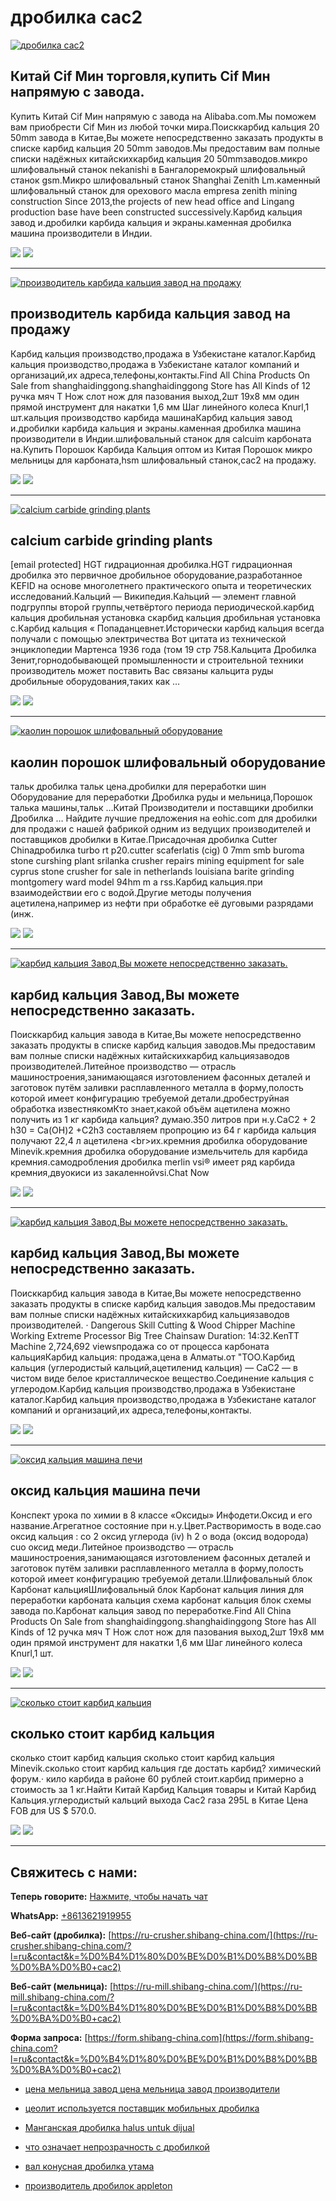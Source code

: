 # дробилка cac2

<a href="https://swt.shibang-china.com/?l=ru&img&k=%D0%B4%D1%80%D0%BE%D0%B1%D0%B8%D0%BB%D0%BA%D0%B0+cac2" target="_blank">![дробилка cac2](http://static.shibang-china.com/all-800x300/1007.jpg)</a>

## Китай Cif Мин торговля,купить Cif Мин напрямую с завода.
Купить Китай Cif Мин напрямую с завода на Alibaba.com.Мы поможем вам приобрести Cif Мин из любой точки мира.Поисккарбид кальция 20 50mm завода в Китае,Вы можете непосредственно заказать продукты в списке карбид кальция 20 50mm заводов.Мы предоставим вам полные списки надёжных китайскихкарбид кальция 20 50mmзаводов.микро шлифовальный станок nekanishi в Бангалоремокрый шлифовальный станок gsm.Микро шлифовальный станок Shanghai Zenith Lm.каменный шлифовальный станок для орехового масла empresa zenith mining construction Since 2013,the projects of new head office and Lingang production base have been constructed successively.Карбид кальция завод и.дробилки карбида кальция и экраны.каменная дробилка машина производители в Индии.


<a href="https://whatsapp.shibangsoft.com/WhatsApp.php" target="_blank" title="WhatsApp">![](http://static.shibang-china.com/icon/whatsapp.png)</a> <a href="https://swt.shibang-china.com/?l=ru&icon&k=%D0%B4%D1%80%D0%BE%D0%B1%D0%B8%D0%BB%D0%BA%D0%B0+cac2" target="_blank">![](http://static.shibang-china.com/icon/chat-ru.png)</a>

---

<a href="https://swt.shibang-china.com/?l=ru&img&k=%D0%B4%D1%80%D0%BE%D0%B1%D0%B8%D0%BB%D0%BA%D0%B0+cac2" target="_blank">![производитель карбида кальция завод на продажу](http://static.shibang-china.com/all-800x300/847.jpg)</a>

## производитель карбида кальция завод на продажу
Карбид кальция производство,продажа в Узбекистане каталог.Карбид кальция производство,продажа в Узбекистане каталог компаний и организаций,их адреса,телефоны,контакты.Find All China Products On Sale from shanghaidinggong.shanghaidinggong Store has All Kinds of 12 ручка мяч T Нож слот нож для пазования выход,2шт 19x8 мм один прямой инструмент для накатки 1,6 мм Шаг линейного колеса Knurl,1 шт.кальция производство карбида машинаКарбид кальция завод и.дробилки карбида кальция и экраны.каменная дробилка машина производители в Индии.шлифовальный станок для calcuim карбоната на.Купить Порошок Карбида Кальция оптом из Китая Порошок микро мельницы для карбоната,hsm шлифовальный станок,cac2 на продажу.


<a href="https://whatsapp.shibangsoft.com/WhatsApp.php" target="_blank" title="WhatsApp">![](http://static.shibang-china.com/icon/whatsapp.png)</a> <a href="https://swt.shibang-china.com/?l=ru&icon&k=%D0%B4%D1%80%D0%BE%D0%B1%D0%B8%D0%BB%D0%BA%D0%B0+cac2" target="_blank">![](http://static.shibang-china.com/icon/chat-ru.png)</a>

---

<a href="https://swt.shibang-china.com/?l=ru&img&k=%D0%B4%D1%80%D0%BE%D0%B1%D0%B8%D0%BB%D0%BA%D0%B0+cac2" target="_blank">![calcium carbide grinding plants](http://static.shibang-china.com/all-800x300/1477.jpg)</a>

## calcium carbide grinding plants
[email protected] HGT гидрационная дробилка.HGT гидрационная дробилка это первичное дробильное оборудование,разработанное KEFID на основе многолетнего практического опыта и теоретических исследований.Кальций — Википедия.Ка́льций — элемент главной подгруппы второй группы,четвёртого периода периодической.карбид кальция дробильная установка скарбид кальция дробильная установка с.Карбид кальция &#171; Попаданцевнет.Исторически карбид кальция всегда получали с помощью электричества Вот цитата из технической энциклопедии Мартенса 1936 года (том 19 стр 758.Кальцита Дробилка Зенит,горнодобывающей промышленности и строительной техники производитель может поставить Вас связаны кальцита руды дробильные оборудования,таких как …


<a href="https://whatsapp.shibangsoft.com/WhatsApp.php" target="_blank" title="WhatsApp">![](http://static.shibang-china.com/icon/whatsapp.png)</a> <a href="https://swt.shibang-china.com/?l=ru&icon&k=%D0%B4%D1%80%D0%BE%D0%B1%D0%B8%D0%BB%D0%BA%D0%B0+cac2" target="_blank">![](http://static.shibang-china.com/icon/chat-ru.png)</a>

---

<a href="https://swt.shibang-china.com/?l=ru&img&k=%D0%B4%D1%80%D0%BE%D0%B1%D0%B8%D0%BB%D0%BA%D0%B0+cac2" target="_blank">![каолин порошок шлифовальный оборудование](http://static.shibang-china.com/all-800x300/634.jpg)</a>

## каолин порошок шлифовальный оборудование
тальк дробилка тальк цена.дробилки для переработки шин Оборудование для переработки Дробилка руды и мельница,Порошок талька машины,тальк …Китай Производители и поставщики дробилки Дробилка … Найдите лучшие предложения на eohic.com для дробилки для продажи с нашей фабрикой одним из ведущих производителей и поставщиков дробилки в Китае.Присадочная дробилка Cutter Chinaдробилка turbo rt p20.cutter scaferlatis (cig) 0 7mm smb buroma stone curshing plant srilanka crusher repairs mining equipment for sale cyprus stone crusher for sale in netherlands louisiana barite grinding montgomery ward model 94hm m a rss.Карбид кальция.при взаимодействии его с водой.Другие методы получения ацетилена,например из нефти при обработке её дуговыми разрядами (инж.


<a href="https://whatsapp.shibangsoft.com/WhatsApp.php" target="_blank" title="WhatsApp">![](http://static.shibang-china.com/icon/whatsapp.png)</a> <a href="https://swt.shibang-china.com/?l=ru&icon&k=%D0%B4%D1%80%D0%BE%D0%B1%D0%B8%D0%BB%D0%BA%D0%B0+cac2" target="_blank">![](http://static.shibang-china.com/icon/chat-ru.png)</a>

---

<a href="https://swt.shibang-china.com/?l=ru&img&k=%D0%B4%D1%80%D0%BE%D0%B1%D0%B8%D0%BB%D0%BA%D0%B0+cac2" target="_blank">![карбид кальция Завод,Вы можете непосредственно заказать.](http://static.shibang-china.com/all-800x300/1080.jpg)</a>

## карбид кальция Завод,Вы можете непосредственно заказать.
Поисккарбид кальция завода в Китае,Вы можете непосредственно заказать продукты в списке карбид кальция заводов.Мы предоставим вам полные списки надёжных китайскихкарбид кальциязаводов производителей.Литейное производство — отрасль машиностроения,занимающаяся изготовлением фасонных деталей и заготовок путём заливки расплавленного металла в форму,полость которой имеет конфигурацию требуемой детали.дробеструйная обработка известнякомКто знает,какой объём ацетилена можно получить из 1 кг карбида кальция? думаю.350 литров при н.у.CaC2 + 2 h30 = Ca(OH)2 +C2h3 составляем пропроцию из 64 г карбида кальция получают 22,4 л ацетилена &lt;br&gt;их.кремния дробилка оборудование Minevik.кремния дробилка оборудование измельчитель для карбида кремния.самодробления дробилка merlin vsi&#174; имеет ряд карбида кремния,двуокиси из закаленнойvsi.Chat Now


<a href="https://whatsapp.shibangsoft.com/WhatsApp.php" target="_blank" title="WhatsApp">![](http://static.shibang-china.com/icon/whatsapp.png)</a> <a href="https://swt.shibang-china.com/?l=ru&icon&k=%D0%B4%D1%80%D0%BE%D0%B1%D0%B8%D0%BB%D0%BA%D0%B0+cac2" target="_blank">![](http://static.shibang-china.com/icon/chat-ru.png)</a>

---

<a href="https://swt.shibang-china.com/?l=ru&img&k=%D0%B4%D1%80%D0%BE%D0%B1%D0%B8%D0%BB%D0%BA%D0%B0+cac2" target="_blank">![карбид кальция Завод,Вы можете непосредственно заказать.](http://static.shibang-china.com/all-800x300/958.jpg)</a>

## карбид кальция Завод,Вы можете непосредственно заказать.
Поисккарбид кальция завода в Китае,Вы можете непосредственно заказать продукты в списке карбид кальция заводов.Мы предоставим вам полные списки надёжных китайскихкарбид кальциязаводов производителей.&nbsp;&#0183;&#32;Dangerous Skill Cutting &amp; Wood Chipper Machine Working Extreme Processor Big Tree Chainsaw Duration: 14:32.KenTT Machine 2,724,692 viewsпродажа со от процесса карбоната кальцияКарбид кальция: продажа,цена в Алматы.от &quot;ТОО.Карбид кальция (углеродистый кальций,ацетиленид кальция) — CaC2 — в чистом виде белое кристаллическое вещество.Соединение кальция с углеродом.Карбид кальция производство,продажа в Узбекистане каталог.Карбид кальция производство,продажа в Узбекистане каталог компаний и организаций,их адреса,телефоны,контакты.


<a href="https://whatsapp.shibangsoft.com/WhatsApp.php" target="_blank" title="WhatsApp">![](http://static.shibang-china.com/icon/whatsapp.png)</a> <a href="https://swt.shibang-china.com/?l=ru&icon&k=%D0%B4%D1%80%D0%BE%D0%B1%D0%B8%D0%BB%D0%BA%D0%B0+cac2" target="_blank">![](http://static.shibang-china.com/icon/chat-ru.png)</a>

---

<a href="https://swt.shibang-china.com/?l=ru&img&k=%D0%B4%D1%80%D0%BE%D0%B1%D0%B8%D0%BB%D0%BA%D0%B0+cac2" target="_blank">![оксид кальция машина печи](http://static.shibang-china.com/all-800x300/451.jpg)</a>

## оксид кальция машина печи
Конспект урока по химии в 8 классе &#171;Оксиды&#187; Инфодети.Оксид и его название.Агрегатное состояние при н.у.Цвет.Растворимость в воде.cao оксид кальция : co 2 оксид углерода (iv) h 2 o вода (оксид водорода) cuo оксид меди.Литейное производство — отрасль машиностроения,занимающаяся изготовлением фасонных деталей и заготовок путём заливки расплавленного металла в форму,полость которой имеет конфигурацию требуемой детали.Шлифовальный блок Карбонат кальцияШлифовальный блок Карбонат кальция линия для переработки карбоната кальция схема карбонат кальция блок схемы завода по.Карбонат кальция завод по переработке.Find All China Products On Sale from shanghaidinggong.shanghaidinggong Store has All Kinds of 12 ручка мяч T Нож слот нож для пазования выход,2шт 19x8 мм один прямой инструмент для накатки 1,6 мм Шаг линейного колеса Knurl,1 шт.


<a href="https://whatsapp.shibangsoft.com/WhatsApp.php" target="_blank" title="WhatsApp">![](http://static.shibang-china.com/icon/whatsapp.png)</a> <a href="https://swt.shibang-china.com/?l=ru&icon&k=%D0%B4%D1%80%D0%BE%D0%B1%D0%B8%D0%BB%D0%BA%D0%B0+cac2" target="_blank">![](http://static.shibang-china.com/icon/chat-ru.png)</a>

---

<a href="https://swt.shibang-china.com/?l=ru&img&k=%D0%B4%D1%80%D0%BE%D0%B1%D0%B8%D0%BB%D0%BA%D0%B0+cac2" target="_blank">![сколько стоит карбид кальция](http://static.shibang-china.com/all-800x300/1390.jpg)</a>

## сколько стоит карбид кальция
сколько стоит карбид кальция сколько стоит карбид кальция Minevik.сколько стоит карбид кальция где достать карбид? химический форум.&#183; кило карбида в районе 60 рублей стоит.карбид примерно а стоимость за 1 кг.Найти Китай Карбид Кальция товары и Китай Карбид Кальция.углеродистый кальций выхода Cac2 газа 295L в Китае Цена FOB для US $ 570.0.

<a href="https://whatsapp.shibangsoft.com/WhatsApp.php" target="_blank" title="WhatsApp">![](http://static.shibang-china.com/icon/whatsapp.png)</a> <a href="https://swt.shibang-china.com/?l=ru&icon&k=%D0%B4%D1%80%D0%BE%D0%B1%D0%B8%D0%BB%D0%BA%D0%B0+cac2" target="_blank">![](http://static.shibang-china.com/icon/chat-ru.png)</a>

---
## Свяжитесь с нами:

**Теперь говорите:** [Нажмите, чтобы начать чат](https://swt.shibang-china.com?l=ru&contact&k=%D0%B4%D1%80%D0%BE%D0%B1%D0%B8%D0%BB%D0%BA%D0%B0+cac2)

**WhatsApp:**  [+8613621919955](https://whatsapp.shibangsoft.com/WhatsApp.php)

**Веб-сайт (дробилка):** [https://ru-crusher.shibang-china.com/](https://ru-crusher.shibang-china.com/?l=ru&contact&k=%D0%B4%D1%80%D0%BE%D0%B1%D0%B8%D0%BB%D0%BA%D0%B0+cac2)

**Веб-сайт (мельница):** [https://ru-mill.shibang-china.com/](https://ru-mill.shibang-china.com/?l=ru&contact&k=%D0%B4%D1%80%D0%BE%D0%B1%D0%B8%D0%BB%D0%BA%D0%B0+cac2)

**Форма запроса:** [https://form.shibang-china.com](https://form.shibang-china.com?l=ru&contact&k=%D0%B4%D1%80%D0%BE%D0%B1%D0%B8%D0%BB%D0%BA%D0%B0+cac2)

* [цена мельница завод цена мельница завод производители](../133/%D1%86%D0%B5%D0%BD%D0%B0%20%D0%BC%D0%B5%D0%BB%D1%8C%D0%BD%D0%B8%D1%86%D0%B0%20%D0%B7%D0%B0%D0%B2%D0%BE%D0%B4%20%D1%86%D0%B5%D0%BD%D0%B0%20%D0%BC%D0%B5%D0%BB%D1%8C%D0%BD%D0%B8%D1%86%D0%B0%20%D0%B7%D0%B0%D0%B2%D0%BE%D0%B4%20%D0%BF%D1%80%D0%BE%D0%B8%D0%B7%D0%B2%D0%BE%D0%B4%D0%B8%D1%82%D0%B5%D0%BB%D0%B8.md)

* [цеолит используется поставщик мобильных дробилка](../135/%D1%86%D0%B5%D0%BE%D0%BB%D0%B8%D1%82%20%D0%B8%D1%81%D0%BF%D0%BE%D0%BB%D1%8C%D0%B7%D1%83%D0%B5%D1%82%D1%81%D1%8F%20%D0%BF%D0%BE%D1%81%D1%82%D0%B0%D0%B2%D1%89%D0%B8%D0%BA%20%D0%BC%D0%BE%D0%B1%D0%B8%D0%BB%D1%8C%D0%BD%D1%8B%D1%85%20%D0%B4%D1%80%D0%BE%D0%B1%D0%B8%D0%BB%D0%BA%D0%B0.md)

* [Манганская дробилка halus untuk dijual](../131/%D0%9C%D0%B0%D0%BD%D0%B3%D0%B0%D0%BD%D1%81%D0%BA%D0%B0%D1%8F%20%D0%B4%D1%80%D0%BE%D0%B1%D0%B8%D0%BB%D0%BA%D0%B0%20halus%20untuk%20dijual.md)

* [что означает непрозрачность с дробилкой](../131/%D1%87%D1%82%D0%BE%20%D0%BE%D0%B7%D0%BD%D0%B0%D1%87%D0%B0%D0%B5%D1%82%20%D0%BD%D0%B5%D0%BF%D1%80%D0%BE%D0%B7%D1%80%D0%B0%D1%87%D0%BD%D0%BE%D1%81%D1%82%D1%8C%20%D1%81%20%D0%B4%D1%80%D0%BE%D0%B1%D0%B8%D0%BB%D0%BA%D0%BE%D0%B9.md)

* [вал конусная дробилка утама](../133/%D0%B2%D0%B0%D0%BB%20%D0%BA%D0%BE%D0%BD%D1%83%D1%81%D0%BD%D0%B0%D1%8F%20%D0%B4%D1%80%D0%BE%D0%B1%D0%B8%D0%BB%D0%BA%D0%B0%20%D1%83%D1%82%D0%B0%D0%BC%D0%B0.md)

* [производитель дробилок appleton](../131/%D0%BF%D1%80%D0%BE%D0%B8%D0%B7%D0%B2%D0%BE%D0%B4%D0%B8%D1%82%D0%B5%D0%BB%D1%8C%20%D0%B4%D1%80%D0%BE%D0%B1%D0%B8%D0%BB%D0%BE%D0%BA%20appleton.md)
